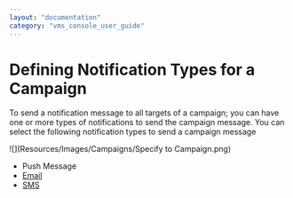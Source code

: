 ```yaml
---
layout: "documentation"
category: "vms_console_user_guide"
---
```

                           

Defining Notification Types for a Campaign
==========================================

To send a notification message to all targets of a campaign; you can have one or more types of notifications to send the campaign message. You can select the following notification types to send a campaign message

![](Resources/Images/Campaigns/Specify to Campaign.png)

*   Push Message
*   [Email](Defining_Notification_Types_for_a_Campaign_-_Email.html)
*   [SMS](Defining_Notification_Types_for_a_Campaign_-_SMS.html)
